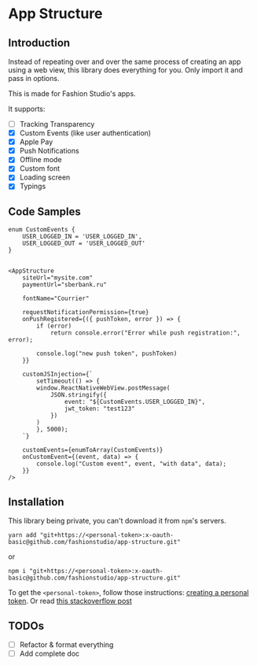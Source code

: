 # App Structure

## Introduction

Instead of repeating over and over the same process of creating an app using a web view, this library does everything for you. Only import it and pass in options.

This is made for Fashion Studio's apps.

It supports:
- [ ] Tracking Transparency
- [x] Custom Events (like user authentication)
- [x] Apple Pay
- [x] Push Notifications
- [x] Offline mode
- [x] Custom font
- [x] Loading screen
- [x] Typings

## Code Samples

```tsx
enum CustomEvents {
    USER_LOGGED_IN = 'USER_LOGGED_IN',
    USER_LOGGED_OUT = 'USER_LOGGED_OUT'
}


<AppStructure
    siteUrl="mysite.com"
    paymentUrl="sberbank.ru"

    fontName="Courrier"

    requestNotificationPermission={true}
    onPushRegistered={({ pushToken, error }) => {
        if (error)
            return console.error("Error while push registration:", error);

        console.log("new push token", pushToken)
    }}

    customJSInjection={`
        setTimeout(() => {
        window.ReactNativeWebView.postMessage(
            JSON.stringify({
                event: "${CustomEvents.USER_LOGGED_IN}",
                jwt_token: "test123"
            })
        )
        }, 5000);
    `}

    customEvents={enumToArray(CustomEvents)}
    onCustomEvent={(event, data) => {
        console.log("Custom event", event, "with data", data);
    }}
/>
```

## Installation

This library being private, you can't download it from `npm`'s servers.

```
yarn add "git+https://<personal-token>:x-oauth-basic@github.com/fashionstudio/app-structure.git"
```
or
```
npm i "git+https://<personal-token>:x-oauth-basic@github.com/fashionstudio/app-structure.git"
```

To get the `<personal-token>`, follow those instructions: [creating a personal token][1].
Or read [this stackoverflow post][2]


[1]: https://docs.github.com/en/github/authenticating-to-github/keeping-your-account-and-data-secure/creating-a-personal-access-token

[2]: https://stackoverflow.com/a/28729646/12624093


## TODOs

- [ ] Refactor & format everything
- [ ] Add complete doc